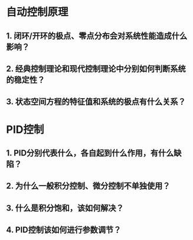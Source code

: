 # 自动控制原理
## 1. 闭环/开环的极点、零点分布会对系统性能造成什么影响？

## 2. 经典控制理论和现代控制理论中分别如何判断系统的稳定性？

## 3. 状态空间方程的特征值和系统的极点有什么关系？


# PID控制
## 1. PID分别代表什么，各自起到什么作用，有什么缺陷？

## 2. 为什么一般积分控制、微分控制不单独使用？

## 3. 什么是积分饱和，该如何解决？

## 4. PID控制该如何进行参数调节？